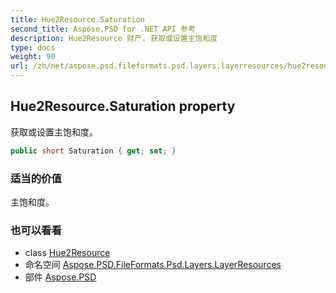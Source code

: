 ```yaml
---
title: Hue2Resource.Saturation
second_title: Aspose.PSD for .NET API 参考
description: Hue2Resource 财产. 获取或设置主饱和度
type: docs
weight: 90
url: /zh/net/aspose.psd.fileformats.psd.layers.layerresources/hue2resource/saturation/
---
```

## Hue2Resource.Saturation property

获取或设置主饱和度。

```csharp
public short Saturation { get; set; }
```

### 适当的价值

主饱和度。

### 也可以看看

* class [Hue2Resource](../)
* 命名空间 [Aspose.PSD.FileFormats.Psd.Layers.LayerResources](../../hue2resource/)
* 部件 [Aspose.PSD](../../../)


